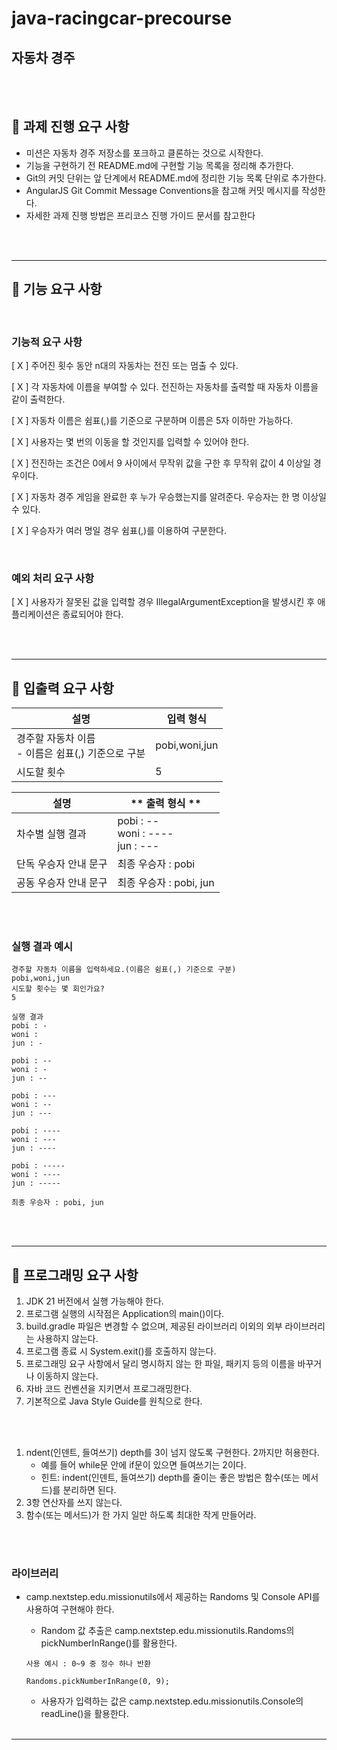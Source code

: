 # java-racingcar-precourse

## 자동차 경주

<br><br/>

## 📢 과제 진행 요구 사항

* 미션은 자동차 경주 저장소를 포크하고 클론하는 것으로 시작한다.
* 기능을 구현하기 전 README.md에 구현할 기능 목록을 정리해 추가한다.
* Git의 커밋 단위는 앞 단계에서 README.md에 정리한 기능 목록 단위로 추가한다.
* AngularJS Git Commit Message Conventions을 참고해 커밋 메시지를 작성한다.
* 자세한 과제 진행 방법은 프리코스 진행 가이드 문서를 참고한다


<br><br/>

---

## 📢 기능 요구 사항

<br>

### 기능적 요구 사항

[ X ] 주어진 횟수 동안 n대의 자동차는 전진 또는 멈출 수 있다.

[ X ] 각 자동차에 이름을 부여할 수 있다. 전진하는 자동차를 출력할 때 자동차 이름을 같이 출력한다.

[ X ] 자동차 이름은 쉼표(,)를 기준으로 구분하며 이름은 5자 이하만 가능하다.

[ X ] 사용자는 몇 번의 이동을 할 것인지를 입력할 수 있어야 한다.

[ X ] 전진하는 조건은 0에서 9 사이에서 무작위 값을 구한 후 무작위 값이 4 이상일 경우이다.

[ X ] 자동차 경주 게임을 완료한 후 누가 우승했는지를 알려준다. 우승자는 한 명 이상일 수 있다.

[ X ] 우승자가 여러 명일 경우 쉼표(,)를 이용하여 구분한다.

<br>

### 예외 처리 요구 사항

[ X ] 사용자가 잘못된 값을 입력할 경우 IllegalArgumentException을 발생시킨 후 애플리케이션은 종료되어야 한다.


<br><br/>

---

## 📢 입출력 요구 사항

| 설명                                  | **입력 형식**     |
|-------------------------------------|---------------|
| 경주할 자동차 이름<br/> - 이름은 쉼표(,) 기준으로 구분 | pobi,woni,jun |
| 시도할 횟수 | 5             |

| **설명**        | ** 출력 형식 **                                |
|---------------|--------------------------------------------|
| 차수별 실행 결과     | pobi : -- <br/> woni : ---- <br/> jun : --- |
| 단독 우승자 안내 문구  | 최종 우승자 : pobi |
| 공동 우승자 안내 문구 | 최종 우승자 : pobi, jun |

<br>
<br/>

### 실행 결과 예시

```bazaar
경주할 자동차 이름을 입력하세요.(이름은 쉼표(,) 기준으로 구분)
pobi,woni,jun
시도할 횟수는 몇 회인가요?
5

실행 결과
pobi : -
woni : 
jun : -

pobi : --
woni : -
jun : --

pobi : ---
woni : --
jun : ---

pobi : ----
woni : ---
jun : ----

pobi : -----
woni : ----
jun : -----

최종 우승자 : pobi, jun
```

<br><br/>

---

## 📢 프로그래밍 요구 사항

1. JDK 21 버전에서 실행 가능해야 한다.
2. 프로그램 실행의 시작점은 Application의 main()이다.
3. build.gradle 파일은 변경할 수 없으며, 제공된 라이브러리 이외의 외부 라이브러리는 사용하지 않는다.
4. 프로그램 종료 시 System.exit()를 호출하지 않는다.
5. 프로그래밍 요구 사항에서 달리 명시하지 않는 한 파일, 패키지 등의 이름을 바꾸거나 이동하지 않는다.
6. 자바 코드 컨벤션을 지키면서 프로그래밍한다.
7. 기본적으로 Java Style Guide를 원칙으로 한다.

<br><br/>

1. ndent(인덴트, 들여쓰기) depth를 3이 넘지 않도록 구현한다. 2까지만 허용한다.
    - 예를 들어 while문 안에 if문이 있으면 들여쓰기는 2이다.
    - 힌트: indent(인덴트, 들여쓰기) depth를 줄이는 좋은 방법은 함수(또는 메서드)를 분리하면 된다.
2. 3항 연산자를 쓰지 않는다.
3. 함수(또는 메서드)가 한 가지 일만 하도록 최대한 작게 만들어라.

<br><br/>

### 라이브러리

- camp.nextstep.edu.missionutils에서 제공하는 Randoms 및 Console API를 사용하여 구현해야 한다.
  - Random 값 추출은 camp.nextstep.edu.missionutils.Randoms의 pickNumberInRange()를 활용한다.
  
  ```bazaar
  사용 예시 : 0~9 중 정수 하나 반환
  
  Randoms.pickNumberInRange(0, 9);
    ```
  
  - 사용자가 입력하는 값은 camp.nextstep.edu.missionutils.Console의 readLine()을 활용한다.
  <br>



---